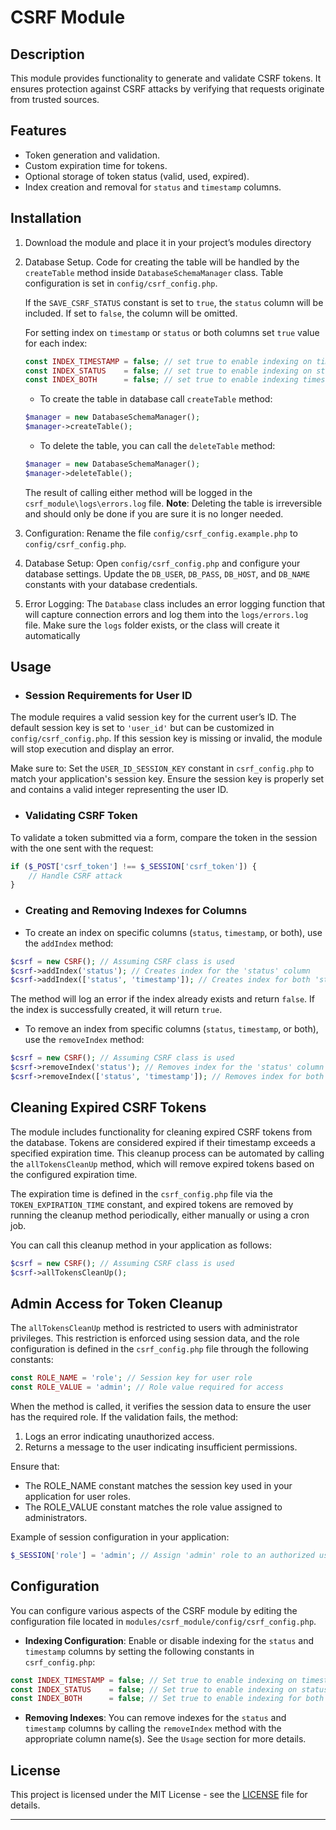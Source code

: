 # CSRF Module

## Description

This module provides functionality to generate and validate CSRF tokens. It ensures protection against CSRF attacks by verifying that requests originate from trusted sources.

## Features

- Token generation and validation.
- Custom expiration time for tokens.
- Optional storage of token status (valid, used, expired).
- Index creation and removal for `status` and `timestamp` columns.

## Installation

1. Download the module and place it in your project’s modules directory
2. Database Setup. Code for creating the table will be handled by the `createTable` method inside `DatabaseSchemaManager` class. Table configuration is set in `config/csrf_config.php`.

    If the `SAVE_CSRF_STATUS` constant is set to `true`, the `status` column will be included. If set to `false`, the column will be omitted.

    For setting index on `timestamp` or `status` or both columns set `true` value for each index:

    ```php
    const INDEX_TIMESTAMP = false; // set true to enable indexing on timestamp column
    const INDEX_STATUS    = false; // set true to enable indexing on status column
    const INDEX_BOTH      = false; // set true to enable indexing timestamp and status columns
    ```

    - To create the table in database call `createTable` method:

    ```php
    $manager = new DatabaseSchemaManager();
    $manager->createTable();
    ```

    - To delete the table, you can call the `deleteTable` method:

    ```php
    $manager = new DatabaseSchemaManager();
    $manager->deleteTable();
    ```

    The result of calling either method will be logged in the `csrf_module\logs\errors.log` file.
    **Note**: Deleting the table is irreversible and should only be done if you are sure it is no longer needed.

3. Configuration: Rename the file `config/csrf_config.example.php` to `config/csrf_config.php`.

4. Database Setup: Open `config/csrf_config.php` and configure your database settings. Update the `DB_USER`, `DB_PASS`, `DB_HOST`, and `DB_NAME` constants with your database credentials.

5. Error Logging: The `Database` class includes an error logging function that will capture connection errors and log them into the `logs/errors.log` file. Make sure the `logs` folder exists, or the class will create it automatically

## Usage

- ### Session Requirements for User ID

The module requires a valid session key for the current user’s ID. The default session key is set to `'user_id'` but can be customized in `config/csrf_config.php`. If this session key is missing or invalid, the module will stop execution and display an error.

Make sure to:
    Set the `USER_ID_SESSION_KEY` constant in `csrf_config.php` to match your application's session key.
    Ensure the session key is properly set and contains a valid integer representing the user ID.

- ### Validating CSRF Token

To validate a token submitted via a form, compare the token in the session with the one sent with the request:

```php
if ($_POST['csrf_token'] !== $_SESSION['csrf_token']) {
    // Handle CSRF attack
}
```

- ### Creating and Removing Indexes for Columns

- To create an index on specific columns (`status`, `timestamp`, or both), use the `addIndex` method:

```php
$csrf = new CSRF(); // Assuming CSRF class is used
$csrf->addIndex('status'); // Creates index for the 'status' column
$csrf->addIndex(['status', 'timestamp']); // Creates index for both 'status' and 'timestamp' columns
```

The method will log an error if the index already exists and return `false`. If the index is successfully created, it will return `true`.

- To remove an index from specific columns (`status`, `timestamp`, or both), use the `removeIndex` method:

```php
$csrf = new CSRF(); // Assuming CSRF class is used
$csrf->removeIndex('status'); // Removes index for the 'status' column
$csrf->removeIndex(['status', 'timestamp']); // Removes index for both 'status' and 'timestamp' columns
```

## Cleaning Expired CSRF Tokens

The module includes functionality for cleaning expired CSRF tokens from the database. Tokens are considered expired if their timestamp exceeds a specified expiration time. This cleanup process can be automated by calling the `allTokensCleanUp` method, which will remove expired tokens based on the configured expiration time.

The expiration time is defined in the `csrf_config.php` file via the `TOKEN_EXPIRATION_TIME` constant, and expired tokens are removed by running the cleanup method periodically, either manually or using a cron job.

You can call this cleanup method in your application as follows:

```php
$csrf = new CSRF(); // Assuming CSRF class is used
$csrf->allTokensCleanUp();
```

## Admin Access for Token Cleanup

The `allTokensCleanUp` method is restricted to users with administrator privileges. This restriction is enforced using session data, and the role configuration is defined in the `csrf_config.php` file through the following constants:

```php
const ROLE_NAME = 'role'; // Session key for user role
const ROLE_VALUE = 'admin'; // Role value required for access
```

When the method is called, it verifies the session data to ensure the user has the required role. If the validation fails, the method:

1. Logs an error indicating unauthorized access.
2. Returns a message to the user indicating insufficient permissions.

Ensure that:

- The ROLE_NAME constant matches the session key used in your application for user roles.
- The ROLE_VALUE constant matches the role value assigned to administrators.

Example of session configuration in your application:

```php
$_SESSION['role'] = 'admin'; // Assign 'admin' role to an authorized user
```

## Configuration

You can configure various aspects of the CSRF module by editing the configuration file located in `modules/csrf_module/config/csrf_config.php`.

- **Indexing Configuration**: Enable or disable indexing for the `status` and `timestamp` columns by setting the following constants in `csrf_config.php`:

```php
const INDEX_TIMESTAMP = false; // Set true to enable indexing on timestamp column
const INDEX_STATUS    = false; // Set true to enable indexing on status column
const INDEX_BOTH      = false; // Set true to enable indexing for both timestamp and status columns
```

- **Removing Indexes**: You can remove indexes for the `status` and `timestamp` columns by calling the `removeIndex` method with the appropriate column name(s). See the `Usage` section for more details.

## License

This project is licensed under the MIT License - see the [LICENSE](https://opensource.org/licenses/MIT) file for details.

---
